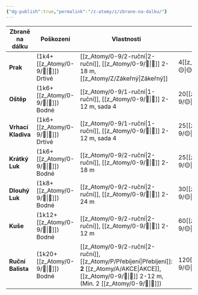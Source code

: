 ```yaml
---
{"dg-publish":true,"permalink":"/z-atomy/z/zbrane-na-dalku/"}
---
```


| **Zbraně na dálku** | **Poškození**       | **Vlastnosti**                                                                 | **Cena**  |
| ------------------- | ------------------- | ------------------------------------------------------------------------------ | --------- |
| **Prak**            | (1k4+[[z_Atomy/0-9/🎯\|🎯]]) Drtivé | [[z_Atomy/0-9/2-ruční\|2-ruční]], [[z_Atomy/0-9/🏹\|🏹]] 2-18 m, [[z_Atomy/Z/Zákeřný\|Zákeřný]]                                        | 4[[z_Atomy/0-9/🟡\|🟡]]   |
| **Oštěp**           | (1k6+[[z_Atomy/0-9/💪\|💪]]) Bodné  | [[z_Atomy/0-9/1-ruční\|1-ruční]], [[z_Atomy/0-9/🏹\|🏹]] 2-12 m, sada 4                                             | 20[[z_Atomy/0-9/🟡\|🟡]]  |
| **Vrhací Kladiva**  | (1k6+[[z_Atomy/0-9/💪\|💪]]) Drtivé | [[z_Atomy/0-9/1-ruční\|1-ruční]], [[z_Atomy/0-9/🏹\|🏹]] 2-12 m, sada 4                                             | 25[[z_Atomy/0-9/🟡\|🟡]]  |
| **Krátký Luk**      | (1k6+[[z_Atomy/0-9/🎯\|🎯]]) Bodné  | [[z_Atomy/0-9/2-ruční\|2-ruční]], [[z_Atomy/0-9/🏹\|🏹]] 2-18 m                                                     | 25[[z_Atomy/0-9/🟡\|🟡]]  |
| **Dlouhý Luk**      | (1k8+[[z_Atomy/0-9/🎯\|🎯]]) Bodné  | [[z_Atomy/0-9/2-ruční\|2-ruční]], [[z_Atomy/0-9/🏹\|🏹]] 2-24 m                                                     | 30[[z_Atomy/0-9/🟡\|🟡]]  |
| **Kuše**            | (1k12+[[z_Atomy/0-9/🎯\|🎯]]) Bodné | [[z_Atomy/0-9/2-ruční\|2-ruční]], [[z_Atomy/0-9/🏹\|🏹]] 2-12 m                                                     | 60[[z_Atomy/0-9/🟡\|🟡]]  |
| **Ruční Balista**   | (1k20+[[z_Atomy/0-9/🎯\|🎯]]) Bodné | [[z_Atomy/0-9/2-ruční\|2-ruční]], [[z_Atomy/P/Přebíjení\|Přebíjení]]: **2** [[z_Atomy/A/AKCE\|AKCE]], <br>[[z_Atomy/0-9/🏹\|🏹]] 2-12 m, (Min. 2 [[z_Atomy/0-9/💪\|💪]]) | 120[[z_Atomy/0-9/🟡\|🟡]] |
